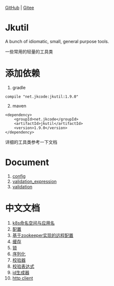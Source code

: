 [GitHub](https://github.com/shigebeyond/jkutil) | [Gitee](https://gitee.com/shigebeyond/jkutil) 

# Jkutil

A bunch of idiomatic, small, general purpose tools.

一些常用的轻量的工具类

# 添加依赖

1. gradle
```
compile "net.jkcode:jkutil:1.9.0"
```

2. maven
```
<dependency>
    <groupId>net.jkcode</groupId>
    <artifactId>jkutil</artifactId>
    <version>1.9.0</version>
</dependency>
```

详细的工具类参考一下文档

# Document

1. [config](doc/config.md)
2. [validation_expression](doc/validation/validation_expression.md)
3. [validation](doc/validation/validation.md)

# 中文文档
1. [k8s命名空间与应用名](doc/ns_app.cn.md)
2. [配置](doc/config.cn.md)
3. [基于zookeeper实现的远程配置](doc/zkconfig.cn.md)
4. [缓存](doc/cache.cn.md)
5. [锁](doc/lock.cn.md)
6. [序列化](doc/serializer.cn.md)
7. [校验器](doc/validation/validation.cn.md)
8. [校验表达式](doc/validation/validation_expression.cn.md)
9. [id生成器](doc/idworker.cn.md)
10. [http client](doc/http_client.cn.md)
